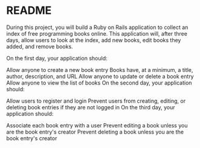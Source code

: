 # README

During this project, you will build a Ruby on Rails application to collect an index of free programming books online. This application will, after three days, allow users to look at the index, add new books, edit books they added, and remove books.

On the first day, your application should:

Allow anyone to create a new book entry
Books have, at a minimum, a title, author, description, and URL
Allow anyone to update or delete a book entry
Allow anyone to view the list of books
On the second day, your application should:

Allow users to register and login
Prevent users from creating, editing, or deleting book entries if they are not logged in
On the third day, your application should:

Associate each book entry with a user
Prevent editing a book unless you are the book entry's creator
Prevent deleting a book unless you are the book entry's creator
